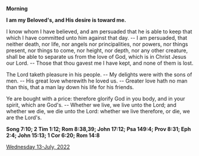 **Morning**

**I am my Beloved's, and His desire is toward me.**
 
I know whom I have believed, and am persuaded that he is able to keep that which I have committed unto him against that day. -- I am persuaded, that neither death, nor life, nor angels nor principalities, nor powers, nor things present, nor things to come, nor height, nor depth, nor any other creature, shall be able to separate us from the love of God, which is in Christ Jesus our Lord. -- Those that thou gavest me I have kept, and none of them is lost.
 
The Lord taketh pleasure in his people. -- My delights were with the sons of men. -- His great love wherewith he loved us. -- Greater love hath no man than this, that a man lay down his life for his friends.
 
Ye are bought with a price: therefore glorify God in you body, and in your spirit, which are God's. -- Whether we live, we live unto the Lord; and whether we die, we die unto the Lord: whether we live therefore, or die, we are the Lord's.  

**Song 7:10; 2 Tim 1:12; Rom 8:38,39; John 17:12; Psa 149:4; Prov 8:31; Eph 2:4; John 15:13; 1 Cor 6:20; Rom 14:8**

[Wednesday 13-July, 2022](https://t.me/daily_light)
